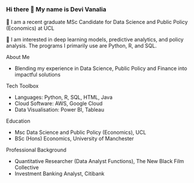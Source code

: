 ### Hi there 👋 My name is Devi Vanalia
💼 I am a recent graduate MSc Candidate for Data Science and Public Policy (Economics) at UCL

💞️ I am interested in deep learning models, predictive analytics, and policy analysis. The programs I primarily use are Python, R, and SQL.

About Me
- Blending my experience in Data Science, Public Policy and Finance into impactful solutions

Tech Toolbox
- Languages: Python, R, SQL, HTML, Java
- Cloud Software: AWS, Google Cloud
- Data Visualisation: Power BI, Tableau

Education
- Msc Data Science and Public Policy (Economics), UCL
- BSc (Hons) Economics, University of Manchester

Professional Background
- Quantitative Researcher (Data Analyst Functions), The New Black Film Collective
- Investment Banking Analyst, Citibank
<!--
**devangini02/devangini02** is a ✨ _special_ ✨ repository because its `README.md` (this file) appears on your GitHub profile.

Here are some ideas to get you started:

- 🔭 I’m currently working on ...
- 🌱 I’m currently learning ...
- 👯 I’m looking to collaborate on ...
- 🤔 I’m looking for help with ...
- 💬 Ask me about ...
- 📫 How to reach me: ...
- 😄 Pronouns: ...
- ⚡ Fun fact: ...
-->
